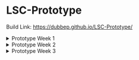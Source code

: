 # LSC-Prototype

Build Link:  https://dubbep.github.io/LSC-Prototype/

<details>

<summary>Prototype Week 1</summary>
 
# Prototype Week 1 Objectives Status:


## Spell card Scriptable Object: **In progress**

### What's going well

The scriptable object template has been created. 

The template holds all of the basic information that a card needs.

There is a display script that takes the Card information and displays it on a UI game object in the scene. (Not in current build)

### What’s needs to be done
The cards need to have behaviors that execute their functionality. 

The biggest hurdle with this is organizing this such that it approprietly interacts with the other systems.

Most cards will need a effect range which encompasses a certain number of board spaces relative to the players position.

Each Card that has an effect range needs a unique algorithm to build out those effect ranges. The cards also need a function for their actual effects.

This information has to be sent to a queue which holds all player actions for the round. The queue orders them by their delay value and executes them in that order.

Non attack spells need to be able to implement their unique functionality too such as altering player health or movement range.

spells also need to keep track of and play their visual effects.

## Action Queue & Turn System: **Not Started**

### What needs to be done
The game has a turn system where each player takes an action (moving, cast spell etc.) which needs to be put into a queue or list and then executed in the scene according to the delay of the action such that the action with the shortest delay will be executed first. Once all actions are executed the round ends, a new round begins, and players take actions once more.

Additional implementation such as attacks being interrupted and thus being removed from the queue, actions playing at a reasonable speed rather than being executed instantaneously etc.

## Player Characters: **In progress**

### What's been going well
I’ve largely Identified the information that players need to hold and what methods they need to have to function. These methods just need to be implemented.

### What needs to be done
The most important methods which need to be implemented are:
PrepareCast();
CastSpell();

## Game UI: **In progress**

### What's been going well

Basic attack and move buttons have been added.

move button functionality has been implemented.

### What needs to be done

Once players are capable of casting spells and preforming attacks the attack button needs to be linked

UI to hold information about the player character such as health.

UI to show the Cards a player currently holds.

## Movement System: **In progress**

### What's been going well

A grid system has been implemented which allows for characteres to travel the board via mouse clicks.

The grid system is flexible enough to be customized into unique shapes and is detatched from level geometry. This will allow for unique and interesting environments to be created that don't impact the game board.

Movement range has also been highlighted so that players can see the spaces they are allowed to travel.


### What needs to be done

A breadth first search system needs to be implemented so that characters will calculate the routes to their travel destination through the grid. This will allow for player to animate their movement rather than teleport.

(Optional) Farther into development the grid will need to be compatible with a unique cards functionality which allows players to travers walls. The grid will need to hide certain grid spaces on top of walls until a player activates this ability, and hide these spaces once it is no longer in use.

## Create chest card gacha system: **Not Started**

### What needs to be done

Playeres need to be able to interact with chest objects which occupy certain spaces on the board.

A card gacha system needs to be implemented such that when a chest is opened a random card is returned. This system needs to weigh cards by their rarity to produce expected card drop rates.

</details>











<details>

<summary>Prototype Week 2</summary>
 
# Prototype Week 2 Objectives Status:


## Spell card Scriptable Object: **Implemented**

### What's been going well
The cards are implemented with the round manager to effectively create a system that can be expanded with relative ease

### What’s needs to be done

More cards need to be implemented to create move variety in player actions. Cards also need to have different effect types depending on if the card is an attack spell, or passive spell, or buff spell.

## Action Queue & Turn System: **Implemented**

### What's been going well

The turn systems seems to be functioning as intended with no immediate issues being presented. The code is implemented with the photon unity network such that it is online multiplayer capable.

### What needs to be done

There is no pacing in the execution of player actions. Player actions are meant to take place simultaneously but as it exists now they all complete instantaneously.

There needs to be implementation to show the order which players must act and to show who is acting and what effect their action had on other players.

## Player Characters: **implemented**
### What's been going well

players are fully capable of moving, attacking, taking damage, and dying. All of the basic functionality of players is implemented

### What needs to be done

Players now need to be able to pickup casting crystals which act as a resource for casting spells and attacking.

players need to have expandable hands of spells which change throughout playtime.

## Game UI: **In progress**

### What's been going well

the most integral functions of the ui such as health and the player controls are functional.

### What needs to be done

The ui needs to be cleaned up a little bit.

When directional casting is implemented there needs to be UI created to choose the direction of the cast.

## Movement System: **Implemented**

### What's been going well

Players can move in turn and their movement range is properly displayed.

### What needs to be done

A breadth first search system still needs to be implemented.

players need to be able to pickup casting crystals that will be placed on the board.

player must be able to interact with chest objects which occupy certain spaces on the board.

(Optional) Farther into development the grid will need to be compatible with a unique cards functionality which allows players to travers walls. The grid will need to hide certain grid spaces on top of walls until a player activates this ability, and hide these spaces once it is no longer in use.

## Create chest card gacha system: **Not Started**

### What needs to be done

Playeres need to be able to interact with chest objects which occupy certain spaces on the board.

A card gacha system needs to be implemented such that when a chest is opened a random card is returned. This system needs to weigh cards by their rarity to produce expected card drop rates.

</details>











<details>

<summary>Prototype Week 3</summary>
 
# Prototype Week 3 Objectives Status:


## Spell card Scriptable Object: **Implemented**

### What's been going well
No notable changes have been made to the structure of the cards.

### What’s needs to be done

More cards need to be implemented to create move variety in player actions. Cards also need to have different effect types depending on if the card is an attack spell, or passive spell, or buff spell.

## Action Queue & Turn System: **Implemented**

### What's been going well

Players actions play out in a approprietly timed out sequence that effectively communicates the events of each round and accurately keeps track of player status each round.

### What needs to be done

In a larger map there needs to be more dynamic camera control. Players should be able to see an large enough space around them to understand their surroundings but not so far to make it difficult to see the details.

## Player Characters: **implemented**
### What's been going well

Players are now capable of casting directional spells.

### What needs to be done

Players now need to be able to pickup casting crystals which act as a resource for casting spells and attacking.

players need to have expandable hands of spells which change throughout playtime.

players need to accurately keep track of their spell uses for each card.

## Game UI: **In progress**

### What's been going well

the UI controls for direction casting have been implemented.
### What needs to be done

The ui needs to be cleaned up a little bit.

## Movement System: **Implemented**

### What's been going well

no changes have been made to player movement this week.

### What needs to be done

A breadth first search system still needs to be implemented.

players need to be able to pickup casting crystals that will be placed on the board.

player must be able to interact with chest objects which occupy certain spaces on the board such as chests.

(Optional) Farther into development the grid will need to be compatible with a unique cards functionality which allows players to travers walls. The grid will need to hide certain grid spaces on top of walls until a player activates this ability, and hide these spaces once it is no longer in use.

## Create chest card gacha system: **Not Started**

### What needs to be done

Playeres need to be able to interact with chest objects which occupy certain spaces on the board.

A card gacha system needs to be implemented such that when a chest is opened a random card is returned. This system needs to weigh cards by their rarity to produce expected card drop rates.

</details>


